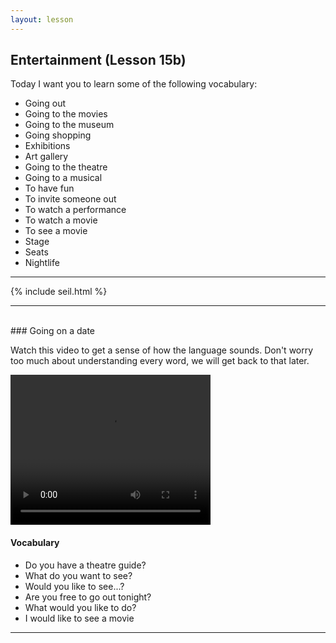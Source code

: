 ```yaml
---
layout: lesson
---
```

## Entertainment (Lesson 15b)


Today I want you to learn some of the following vocabulary:


* Going out 
* Going to the movies 
* Going to the museum
* Going shopping 
* Exhibitions 
* Art gallery 
* Going to the theatre 
* Going to a musical 
* To have fun 
* To invite someone out 
* To watch a performance 
* To watch a movie
* To see a movie 
* Stage 
* Seats
* Nightlife 


<hr>
<div class="our-book">{% include seil.html %}</div>

<hr>

<br class="column">
### Going on a date  

Watch this video to get a sense of how the language sounds. Don't worry too much about understanding every word, we will get back to that later.


<video width="320" height="240" preload="none">
    <source type="video/youtube" src="http://www.youtube.com/watch?v=UvfgZecjKBY" />
</video>

#### Vocabulary

* Do you have a theatre guide? 
* What do you want to see? 
* Would you like to see...? 
* Are you free to go out tonight? 
* What would you like to do? 
* I would like to see a movie

<hr>




